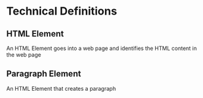 # Technical Definitions

## HTML Element
An HTML Element goes into a web page and identifies the HTML content in the web page

## Paragraph Element
An HTML Element that creates a paragraph
